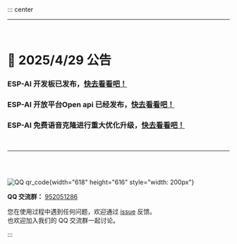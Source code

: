 

::: center


---

<br/> 

# 📢 2025/4/29 公告


<h3>ESP-AI 开发板已发布，<a href="/open/pcb/">快去看看吧！</a></h3>
<h3>ESP-AI 开放平台Open api 已经发布，<a href="/dev/dev-open-api/">快去看看吧！</a></h3>
<h3>ESP-AI 免费语音克隆进行重大优化升级，<a href="https://dev.espai.fun/" target="_block">快去看看吧！</a></h3>


<br/> 
<!-- 
# 📢 2025/3/27 公告

<h4> ESP-AI 增加备用域名： <a target="_block" href="https://espai2.fun">espai2.fun</a> / <a target="_block" href="https://dev.espai2.fun">dev.espai2.fun</a></a></h4> 

<br/>
<br/> 

# 📢 2025/3/26 公告

<h4> ESP-AI 删除商用授权协议，开放商用使用。</a></h4>  -->

<!-- 
# 📢 2025/3/17 招聘公告
<h4>我们正在聘请Arduino、IDF 开发者来共同建设生态</a></h4> 
<h4>加入我们一起创造未来吧！</a></h4>  
<h4>工作方式：兼职、全职(深圳)。</a></h4> 
<h4>联系微信： xiaomingdijia</h4>  
<br/>
<br/> -->

 

---


<!-- ---

# 📢 2025/1/7

<div style="text-align:left;padding-top: 32px;padding-bottom: 32px;">
<h4>1、新版已发布，30+ 项功能的新增与优化！ <a href="/change-logs/"> 我要去看看</a></hh43>
<h4>2、ESP-AI 开放平台发布已完成升级<a href="https://dev.espai.fun/"> 我要去体验</a></h4>
</div>

--- -->
<!-- # 📢 2024/12/7

<h3>ESP-AI 开发板已发布，<a href="/open/pcb/">快去看看吧！</a></h3>

---

# 📢 2024/12/1
<h3>新版发布：2024/12/1 Server@2.33.19 - Client@2.17.6</h3>
请阅读 <a href="/change-logs/">发布日志</a> 来进行升级。 -->

<br />
<br />


![QQ qr_code](/images/qq-grounp.png){width="618" height="616" style="width: 200px"}

**QQ 交流群：** [952051286](https://qm.qq.com/q/vRZ2IK5JCw)

您在使用过程中遇到任何问题，欢迎通过 [issue](https://github.com/wangzongming/esp-ai/issues/new/choose) 反馈。<br/>也欢迎加入我们的 QQ 交流群一起讨论。

:::
